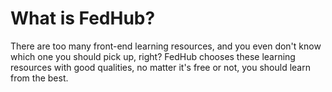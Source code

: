 # What is FedHub?
There are too many front-end learning resources, and you even don't know which one you should pick up, right?
FedHub chooses these learning resources with good qualities, no matter it's free or not, you should learn from the best.
